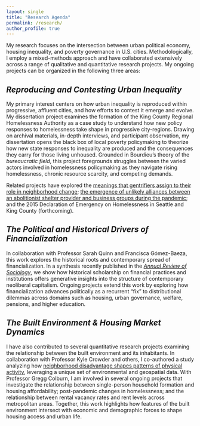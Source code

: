 ```yaml
---
layout: single
title: "Research Agenda"
permalink: /research/
author_profile: true
---
```


My research focuses on the intersection between urban political economy, housing inequality, and poverty governance in U.S. cities. Methodologically, I employ a mixed-methods approach and have collaborated extensively across a range of qualitative and quantitative research projects. My ongoing projects can be organized in the following three areas: 
## *Reproducing and Contesting Urban Inequality*
My primary interest centers on how urban inequality is reproduced within progressive, affluent cities, and how efforts to contest it emerge and evolve. My dissertation project examines the formation of the King County Regional Homelessness Authority as a case study to understand how new policy responses to homelessness take shape in progressive city-regions. Drawing on archival materials, in-depth interviews, and participant observation, my dissertation opens the black box of local poverty policymaking to theorize how new state responses to inequality are produced and the consequences they carry for those living unhoused. Grounded in Bourdieu’s theory of the *bureaucratic field*, this project foregrounds struggles between the varied actors involved in homelessness policymaking as they navigate rising homelessness, chronic resource scarcity, and competing demands. <br>

Related projects have explored the [meanings that gentrifiers assign to their role in neighborhood change](https://link.springer.com/article/10.1057/s41290-021-00149-8); [the emergence of unlikely alliances between an abolitionist shelter provider and business groups during the pandemic](https://journals.sagepub.com/doi/10.1177/15356841221140078); and the 2015 Declaration of Emergency on Homelessness in Seattle and King County (forthcoming). 
## *The Political and Historical Drivers of Financialization*
In collaboration with Professor Sarah Quinn and Francisca Gómez-Baeza, this work explores the historical roots and contemporary spread of financialization. In a synthesis recently published in the [*Annual Review of Sociology*](https://www.annualreviews.org/content/journals/10.1146/annurev-soc-031021-105657), we show how historical scholarship on financial practices and institutions offers generative insights into the structure of contemporary neoliberal capitalism. Ongoing projects extend this work by exploring how financialization advances politically as a recurrent “fix” to distributional dilemmas across domains such as housing, urban governance, welfare, pensions, and higher education. 
## *The Built Environment & Housing Market Dynamics*
I have also contributed to several quantitative research projects examining the relationship between the built environment and its inhabitants. In collaboration with Professor Kyle Crowder and others, I co-authored a study analyzing how [neighborhood disadvantage shapes patterns of physical activity](https://www.mdpi.com/1815874), leveraging a unique set of environmental and geospatial data. With Professor Gregg Colburn, I am involved in several ongoing projects that investigate the relationship between single-person household formation and housing affordability; post-pandemic changes in homelessness; and the relationship between rental vacancy rates and rent levels across metropolitan areas. Together, this work highlights how features of the built environment intersect with economic and demographic forces to shape housing access and urban life.

